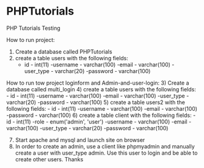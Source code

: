 # PHPTutorials
PHP Tutorials Testing


How to run project:
1) Create a database called PHPTutorials
2) create a table users with the following fields:
	- id - int(11)
	-username - varchar(100)
	-email - varchar(100)
	-user_type - varchar(20)
	-password - varchar(100)

How to run tow  project loginform and Admin-and-user-login:
3) Create a database called multi_login
4) create a table users  with the following fields:
	- id - int(11)
	-username - varchar(100)
	-email - varchar(100)
	-user_type - varchar(20)
	-password - varchar(100)
5) create a table users2  with the following fields:
	- id - int(11)
	-username - varchar(100)
	-email - varchar(100)
	-password - varchar(100)
6) create a table client with the following fields:
	- id - int(11)
	-role - enum('admin', 'user')
	-username - varchar(100)
	-email - varchar(100)
	-user_type - varchar(20)
	-password - varchar(100)

7) Start apache and mysql and launch site on browser
8) In order to create an admin, use a client like phpmyadmin and manually create a user with user_type admin. Use this user to login and be able to create other users.
Thanks
